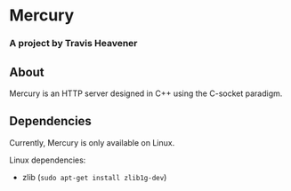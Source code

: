 # Mercury

### A project by Travis Heavener

## About

Mercury is an HTTP server designed in C++ using the C-socket paradigm.

## Dependencies

Currently, Mercury is only available on Linux.

Linux dependencies:
- zlib (`sudo apt-get install zlib1g-dev`)